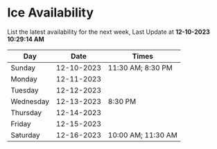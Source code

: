 # Ice Availability

List the latest availability for the next week, Last Update at **12-10-2023 10:29:14 AM**

| Day         | Date        | Times       |
| ----------- | ----------- | ----------- |
|Sunday|12-10-2023|11:30 AM; 8:30 PM|
|Monday|12-11-2023||
|Tuesday|12-12-2023||
|Wednesday|12-13-2023|8:30 PM|
|Thursday|12-14-2023||
|Friday|12-15-2023||
|Saturday|12-16-2023|10:00 AM; 11:30 AM|
